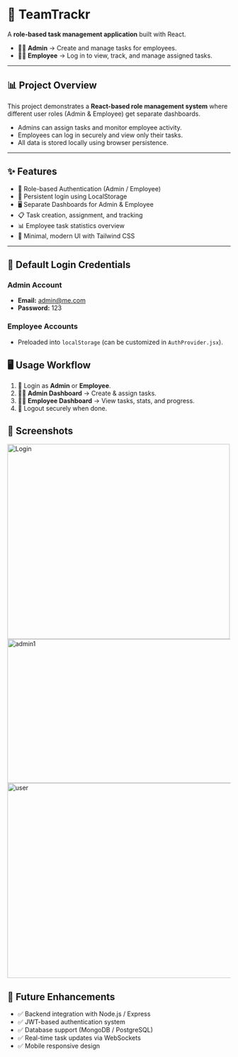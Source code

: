 # 🚀 TeamTrackr 

A **role-based task management application** built with React.  
- 👨‍💼 **Admin** → Create and manage tasks for employees.  
- 👨‍💻 **Employee** → Log in to view, track, and manage assigned tasks.  

---

## 📊 Project Overview
This project demonstrates a **React-based role management system** where different user roles (Admin & Employee) get separate dashboards.  
- Admins can assign tasks and monitor employee activity.  
- Employees can log in securely and view only their tasks.  
- All data is stored locally using browser persistence.  

---

## ✨ Features
- 🔑 Role-based Authentication (Admin / Employee)  
- 📌 Persistent login using LocalStorage  
- 🖥️ Separate Dashboards for Admin & Employee  
- 📋 Task creation, assignment, and tracking  
- 📊 Employee task statistics overview  
- 🎨 Minimal, modern UI with Tailwind CSS  

---

## 🔑 Default Login Credentials

### Admin Account
- **Email:** admin@me.com  
- **Password:** 123  

### Employee Accounts
- Preloaded into `localStorage` (can be customized in `AuthProvider.jsx`).  

## 🖥️ Usage Workflow
1. 🔐 Login as **Admin** or **Employee**.  
2. 👨‍💼 **Admin Dashboard** → Create & assign tasks.  
3. 👨‍💻 **Employee Dashboard** → View tasks, stats, and progress.  
4. 🚪 Logout securely when done.  

## 📸 Screenshots
<img width="502" height="439" alt="Login" src="https://github.com/user-attachments/assets/6741a2bf-c4c5-440a-a17b-f9c511153b2a" />
<img width="941" height="324" alt="admin1" src="https://github.com/user-attachments/assets/dd43635a-9b8e-4652-ac1c-a6c09c8dde13" />
<img width="923" height="439" alt="user" src="https://github.com/user-attachments/assets/921e4d19-fd6b-4ac2-b6c1-677fa88543f6" />


## 📌 Future Enhancements
- ✅ Backend integration with Node.js / Express  
- ✅ JWT-based authentication system  
- ✅ Database support (MongoDB / PostgreSQL)  
- ✅ Real-time task updates via WebSockets  
- ✅ Mobile responsive design  

